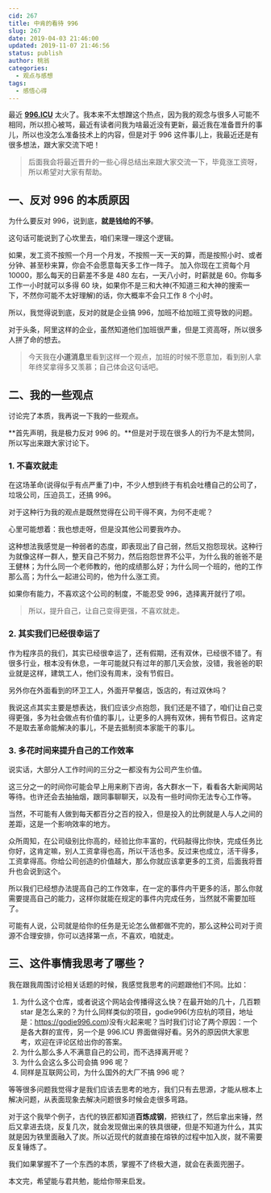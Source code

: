```yaml
---
cid: 267
title: 中肯的看待 996
slug: 267
date: 2019-04-03 21:46:00
updated: 2019-11-07 21:46:56
status: publish
author: 桃翁
categories: 
  - 观点与感想
tags: 
  - 感悟心得
---
```



最近 **[996.ICU](http://996.ICU)** 太火了。我本来不太想蹭这个热点，因为我的观念与很多人可能不相同，所以担心被骂，最近有读者问我为啥最近没有更新，最近我在准备晋升的事儿，所以也没怎么准备技术上的内容，但是对于 996 这件事儿上，我最近还是有很多想法，跟大家交流下吧！

>  后面我会将最近晋升的一些心得总结出来跟大家交流一下，毕竟涨工资呀，所以希望对大家有帮助。

## 一、反对 996 的本质原因
为什么要反对 996，说到底，**就是钱给的不够**。

这句话可能说到了心坎里去，咱们来理一理这个逻辑。

如果，发工资不按照一个月一个月发，不按照一天一天的算，而是按照小时、或者分钟、甚至秒来算，你会不会愿意每天多工作一阵子。
加入你现在工资每个月 10000，那么每天的日薪差不多是 480 左右，一天八小时，时薪就是 60。你每多工作一小时就可以多得 60 块，如果你不是三和大神(不知道三和大神的搜索一下，不然你可能不太好理解)的话，你大概率不会只工作 8 个小时。

所以，我觉得说到底，反对的就是企业搞 996，加班不给加班工资导致的问题。

对于头条，阿里这样的企业，虽然知道他们加班很严重，但是工资高呀，所以很多人拼了命的想去。

> 今天我在**小道消息**里看到这样一个观点，加班的时候不愿意加，看到别人拿年终奖拿得多又羡慕；自己体会这句话吧。

## 二、我的一些观点

讨论完了本质，我再说一下我的一些观点。

**首先声明，我是极力反对 996 的。**但是对于现在很多人的行为不是太赞同，所以写出来跟大家讨论下。

### 1. 不喜欢就走

在这场革命(说得似乎有点严重了)中，不少人想到终于有机会吐槽自己的公司了，垃圾公司，压迫员工，还搞 996。

对于这种行为我的观点是既然觉得在公司干得不爽，为何不走呢？

心里可能想着：我也想走呀，但是没其他公司要我咋办。

这种想法我感觉是一种弱者的态度，即表现出了自己弱，然后又抱怨现状。这种行为就像这样一群人，整天自己不努力，然后抱怨世界不公平，为什么我的爸爸不是王健林；为什么同一个老师教的，他的成绩那么好；为什么同一个班的，他的工作那么高；为什么一起进公司的，他为什么涨工资。

如果你有能力，不喜欢这个公司的制度，不能忍受 996，选择离开就行了呗。

> 所以，提升自己，让自己变得更强，不喜欢就走。

### 2. 其实我们已经很幸运了
作为程序员的我们，其实已经很幸运了，还有假期，还有双休，已经很不错了。有很多行业，根本没有休息，一年可能就只有过年的那几天会放，没错，我爸爸的职业就是这样，建筑工人，他们没有周末，没有节假日。

另外你在外面看到的环卫工人，外面开早餐店，饭店的，有过双休吗？

我说这点其实主要是想表达，我们应该少点抱怨，我们还是不错了，咱们让自己变得更强，多为社会做点有价值的事儿，让更多的人拥有双休，拥有节假日。这肯定不是取去革命能解决的事儿，不是去抵制资本家能干的事儿。

### 3. 多花时间来提升自己的工作效率
说实话，大部分人工作时间的三分之一都没有为公司产生价值。

这三分之一的时间你可能会早上用来刷下咨询，各大群水一下，看看各大新闻网站等待。也许还会去抽抽烟，跟同事聊聊天，以及有一些时间你无法专心工作等。

当然，不可能有人做到每天都百分之百的投入，但是投入的比例就是人与人之间的差距，这是一个影响效率的地方。

众所周知，在公司级别比你高的，经验比你丰富的，代码敲得比你快，完成任务比你好，这肯定嘛，别人工资拿得也高，所以干活也多。反过来也成立，活干得多，工资拿得高。你给公司创造的价值越大，那么你就应该拿更多的工资，后面我将晋升也会说到这个。

所以我们已经想办法提高自己的工作效率，在一定的事件内干更多的活，那么你就需要提高自己的能力，这样你就能在规定的事件内完成任务，当然就不需要加班了。

可能有人说，公司就是给你的任务是无论怎么做都做不完的，那么这种公司对于资源不合理安排，你可以选择第一点，不喜欢，咱就走。

## 三、这件事情我思考了哪些？

我在跟我周围讨论相关话题的时候，我感觉我思考的问题跟他们不同。比如：
1. 为什么这个仓库，或者说这个网站会传播得这么快？在最开始的几十，几百颗 star 是怎么来的？为什么同样类似的项目，godie996(方应杭的项目，地址是：https://godie996.com)没有火起来呢？当时我们讨论了两个原因：一个是各大群的宣传，另一个是 996.ICU 界面做得好看。另外的原因供大家思考，欢迎在评论区给出你的答案。
2. 为什么那么多人不满意自己的公司，而不选择离开呢？
3. 为什么会这么多公司会搞 996 呢？
4. 同样是互联网公司，为什么国外的大厂不搞 996 呢？

等等很多问题我觉得才是我们应该去思考的地方，我们只有去思源，才能从根本上解决问题，从表面现象去解决问题很多时候会走很多弯路。

对于这个我举个例子，古代的铁匠都知道**百炼成钢**，把铁红了，然后拿出来锤，然后又拿进去烧，反复几次，就会发现做出来的铁具很硬，但是不知道为什么，其实就是因为铁里面融入了炭。所以近现代的就直接在熔铁的过程中加入炭，就不需要反复锤炼了。

我们如果掌握不了一个东西的本质，掌握不了终极大道，就会在表面兜圈子。

本文完，希望能与君共勉，能给你带来启发。
